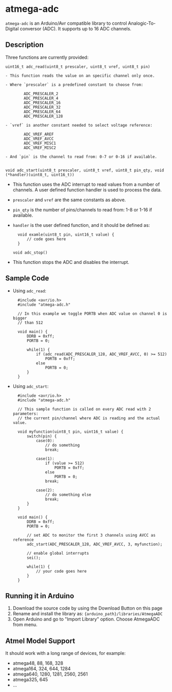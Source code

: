 # atmega-adc

`atmega-adc` is an Arduino/Avr compatible library to control Analogic-To-Digital conversor (ADC). It
supports up to 16 ADC channels.

## Description

Three functions are currently provided:

	uint16_t adc_read(uint8_t prescaler, uint8_t vref, uint8_t pin)
	
	- This function reads the value on an specific channel only once.
		
	- Where `prescaler` is a predefined constant to choose from:

			ADC_PRESCALER_2
			ADC_PRESCALER_4
			ADC_PRESCALER_16
			ADC_PRESCALER_32
			ADC_PRESCALER_64
			ADC_PRESCALER_128

	- `vref` is another constant needed to select voltage reference:
		
			ADC_VREF_AREF
			ADC_VREF_AVCC
			ADC_VREF_MISC1
			ADC_VREF_MISC2
		
	- And `pin` is the channel to read from: 0-7 or 0-16 if available.
	
	
	void adc_start(uint8_t prescaler, uint8_t vref, uint8_t pin_qty, void (*handler)(uint8_t, uint16_t))
	
- This function uses the ADC interrupt to read values from a number of channels. A user defined
function handler is used to process the data.
	
- `prescaler` and `vref` are the same constants as above.
	
- `pin_qty` is the number of pins/channels to read from: 1-8 or 1-16 if available.
	
- `handler` is the user defined function, and it should be defined as:
	
		void examle(uint8_t pin, uint16_t value) {
			// code goes here
		}


	`void adc_stop()`

- This function stops the ADC and disables the interrupt.

## Sample Code

- Using `adc_read`:

		#include <avr/io.h>
		#include "atmega-adc.h"

		// In this example we toggle PORTB when ADC value on channel 0 is bigger
		// than 512

		void main() {
			DDRB = 0xff;
			PORTB = 0;
			
			while(1) {
				if (adc_read(ADC_PRESCALER_128, ADC_VREF_AVCC, 0) >= 512)
					PORTB = 0xff;
				else
					PORTB = 0;
			}
		}

- Using `adc_start`:

		#include <avr/io.h>
		#include "atmega-adc.h"

		// This sample function is called on every ADC read with 2 parameters:
		// the current pin/channel where ADC is reading and the actual value.

		void myfunction(uint8_t pin, uint16_t value) {
			switch(pin) {
				case(0):
					// do something
					break;
					
				case(1):
					if (value >= 512)
						PORTB = 0xff;
					else
						PORTB = 0;
					break;
					
				case(2):
					// do something else
					break;
			}
		}

		void main() {
			DDRB = 0xff;
			PORTB = 0;
			
			// set ADC to monitor the first 3 channels using AVCC as reference
			adc_start(ADC_PRESCALER_128, ADC_VREF_AVCC, 3, myfunction);
			
			// enable global interrupts
			sei();
			
			while(1) {
				// your code goes here
			}
		}

## Running it in Arduino

1. Download the source code by using the Download Button on this page
2. Rename and install the library as: `{arduino_path}/libraries/AtmegaADC`
3. Open Arduino and go to "Import Library" option. Choose AtmegaADC from menu.

## Atmel Model Support

It should work with a long range of devices, for example:

- atmega48, 88, 168, 328
- atmega164, 324, 644, 1284
- atmega640, 1280, 1281, 2560, 2561
- atmega325, 645
- ...
